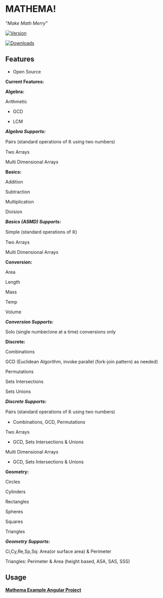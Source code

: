 
  

  

# MATHEMA!

  

  

  

_"Make Math Merry"_

  

  

  

  

[![Version](https://img.shields.io/npm/v/mathema.svg)](https://www.npmjs.com/package/mathema)

  

  

  

[![Downloads](https://img.shields.io/npm/dm/mathema.svg)](https://www.npmjs.com/package/mathema)

  

  

  

  

## Features

  

- Open Source

  

  

**Current Features:**

  

**Algebra:**

  

Arithmetic

  

- GCD

- LCM

  

***Algebra Supports:***

  

Pairs (standard operations of ℝ using two numbers)

Two Arrays

  

Multi Dimensional Arrays

  

**Basics:**

  

Addition

  

Subtraction

  

Multiplication

  

Division

  

***Basics (ASMD) Supports:***

  

Simple (standard operations of ℝ)

Two Arrays

  

Multi Dimensional Arrays

  
**Conversion:**

  

Area

  

Length

  

Mass

  

Temp

  
Volume

  
***Conversion Supports:***

  

Solo (single number/one at a time) conversions only

  

**Discrete:**

  

Combinations

GCD (Euclidean Algorithm, invoke parallel (fork-join pattern) as needed)

Permutations

Sets Intersections

Sets Unions

  

***Discrete Supports:***

  

Pairs (standard operations of ℝ using two numbers)

- Combinations, GCD, Permutations

  

Two Arrays

- GCD, Sets Intersections & Unions

  

Multi Dimensional Arrays

- GCD, Sets Intersections & Unions

  

**Geometry:**

  

Circles

  

Cylinders

  

Rectangles

  

Spheres

  

Squares

  

Triangles

  

  

***Geometry Supports:***

  

Ci,Cy,Re,Sp,Sq: Area(or surface area) & Perimeter

  

Triangles: Perimeter & Area (height based, ASA, SAS, SSS)

  

## Usage

  

  

**[Mathema Example Angular Project](https://github.com/ceotrammell/mathema-example)**